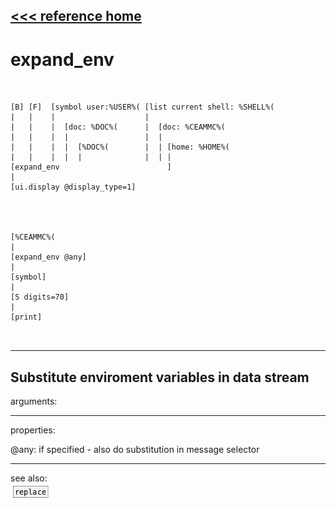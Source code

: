 [<<< reference home](ceammc_lib.md)
---

# expand_env

```


[B] [F]  [symbol user:%USER%( [list current shell: %SHELL%(
|   |    |                    |
|   |    |  [doc: %DOC%(      |  [doc: %CEAMMC%(
|   |    |  |                 |  |
|   |    |  |  [%DOC%(        |  | [home: %HOME%(
|   |    |  |  |              |  | |
[expand_env                        ]
|
[ui.display @display_type=1]




[%CEAMMC%(
|
[expand_env @any]
|
[symbol]
|
[S digits=70]
|
[print]

            
```
---
Substitute enviroment variables in data stream
---
arguments:


---
properties:

@any: if specified - also do substitution in message
            selector<br>

---
see also:<br>
[![replace](img/object_replace.png)](replace.md)
